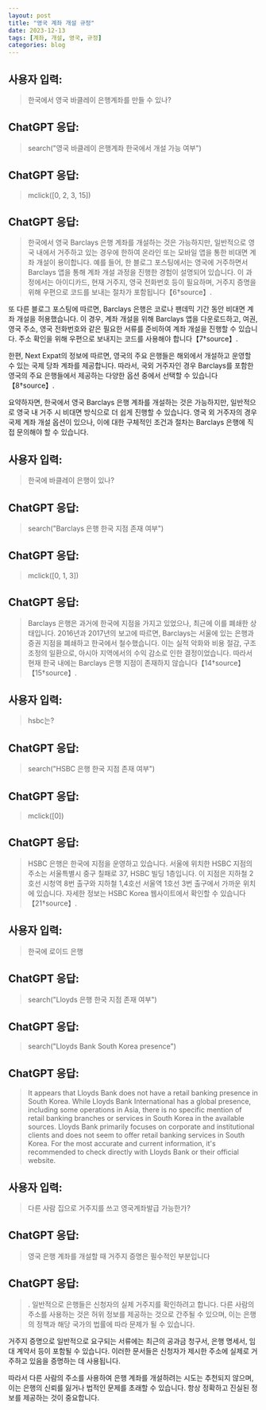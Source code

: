 ```yaml
---
layout: post
title: "영국 계좌 개설 규정"
date: 2023-12-13
tags: [계좌, 개설, 영국, 규정]
categories: blog
---
```


## 사용자 입력:
> 한국에서 영국 바클레이 은행계좌를 만들 수 있나?

## ChatGPT 응답:
> search("영국 바클레이 은행계좌 한국에서 개설 가능 여부")

## ChatGPT 응답:
> mclick([0, 2, 3, 15])

## ChatGPT 응답:
> 한국에서 영국 Barclays 은행 계좌를 개설하는 것은 가능하지만, 일반적으로 영국 내에서 거주하고 있는 경우에 한하여 온라인 또는 모바일 앱을 통한 비대면 계좌 개설이 용이합니다. 예를 들어, 한 블로그 포스팅에서는 영국에 거주하면서 Barclays 앱을 통해 계좌 개설 과정을 진행한 경험이 설명되어 있습니다. 이 과정에서는 아이디카드, 현재 거주지, 영국 전화번호 등이 필요하며, 거주지 증명을 위해 우편으로 코드를 보내는 절차가 포함됩니다【6†source】.

또 다른 블로그 포스팅에 따르면, Barclays 은행은 코로나 팬데믹 기간 동안 비대면 계좌 개설을 허용했습니다. 이 경우, 계좌 개설을 위해 Barclays 앱을 다운로드하고, 여권, 영국 주소, 영국 전화번호와 같은 필요한 서류를 준비하여 계좌 개설을 진행할 수 있습니다. 주소 확인을 위해 우편으로 보내지는 코드를 사용해야 합니다【7†source】.

한편, Next Expat의 정보에 따르면, 영국의 주요 은행들은 해외에서 개설하고 운영할 수 있는 국제 당좌 계좌를 제공합니다. 따라서, 국외 거주자인 경우 Barclays를 포함한 영국의 주요 은행들에서 제공하는 다양한 옵션 중에서 선택할 수 있습니다【8†source】.

요약하자면, 한국에서 영국 Barclays 은행 계좌를 개설하는 것은 가능하지만, 일반적으로 영국 내 거주 시 비대면 방식으로 더 쉽게 진행할 수 있습니다. 영국 외 거주자의 경우 국제 계좌 개설 옵션이 있으나, 이에 대한 구체적인 조건과 절차는 Barclays 은행에 직접 문의해야 할 수 있습니다.

## 사용자 입력:
> 한국에 바클레이 은행이 있나?

## ChatGPT 응답:
> search("Barclays 은행 한국 지점 존재 여부")

## ChatGPT 응답:
> mclick([0, 1, 3])

## ChatGPT 응답:
> Barclays 은행은 과거에 한국에 지점을 가지고 있었으나, 최근에 이를 폐쇄한 상태입니다. 2016년과 2017년의 보고에 따르면, Barclays는 서울에 있는 은행과 증권 지점을 폐쇄하고 한국에서 철수했습니다. 이는 실적 악화와 비용 절감, 구조조정의 일환으로, 아시아 지역에서의 수익 감소로 인한 결정이었습니다. 따라서 현재 한국 내에는 Barclays 은행 지점이 존재하지 않습니다【14†source】【15†source】.

## 사용자 입력:
> hsbc는?

## ChatGPT 응답:
> search("HSBC 은행 한국 지점 존재 여부")

## ChatGPT 응답:
> mclick([0])

## ChatGPT 응답:
> HSBC 은행은 한국에 지점을 운영하고 있습니다. 서울에 위치한 HSBC 지점의 주소는 서울특별시 중구 칠패로 37, HSBC 빌딩 1층입니다. 이 지점은 지하철 2호선 시청역 8번 출구와 지하철 1,4호선 서울역 1호선 3번 출구에서 가까운 위치에 있습니다. 자세한 정보는 HSBC Korea 웹사이트에서 확인할 수 있습니다【21†source】.

## 사용자 입력:
> 한국에 로이드 은행

## ChatGPT 응답:
> search("Lloyds 은행 한국 지점 존재 여부")

## ChatGPT 응답:
> search("Lloyds Bank South Korea presence")

## ChatGPT 응답:
> It appears that Lloyds Bank does not have a retail banking presence in South Korea. While Lloyds Bank International has a global presence, including some operations in Asia, there is no specific mention of retail banking branches or services in South Korea in the available sources. Lloyds Bank primarily focuses on corporate and institutional clients and does not seem to offer retail banking services in South Korea. For the most accurate and current information, it's recommended to check directly with Lloyds Bank or their official website.

## 사용자 입력:
> 다른 사람 집으로 거주지를 쓰고 영국계좌발급 가능한가?

## ChatGPT 응답:
> 영국 은행 계좌를 개설할 때 거주지 증명은 필수적인 부분입니다

## ChatGPT 응답:
> . 일반적으로 은행들은 신청자의 실제 거주지를 확인하려고 합니다. 다른 사람의 주소를 사용하는 것은 허위 정보를 제공하는 것으로 간주될 수 있으며, 이는 은행의 정책과 해당 국가의 법률에 따라 문제가 될 수 있습니다.

거주지 증명으로 일반적으로 요구되는 서류에는 최근의 공과금 청구서, 은행 명세서, 임대 계약서 등이 포함될 수 있습니다. 이러한 문서들은 신청자가 제시한 주소에 실제로 거주하고 있음을 증명하는 데 사용됩니다.

따라서 다른 사람의 주소를 사용하여 은행 계좌를 개설하려는 시도는 추천되지 않으며, 이는 은행의 신뢰를 잃거나 법적인 문제를 초래할 수 있습니다. 항상 정확하고 진실된 정보를 제공하는 것이 중요합니다.


